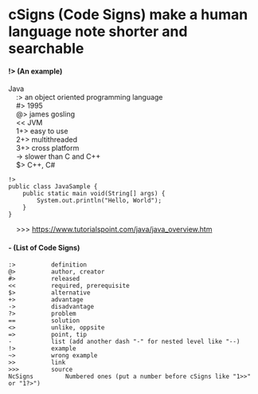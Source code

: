 # cSigns (Code Signs) make a human language note shorter and searchable

#### !> (An example)
Java<br>
&nbsp;&nbsp;&nbsp;&nbsp;:> an object oriented programming language<br>
&nbsp;&nbsp;&nbsp;&nbsp;#> 1995<br>
&nbsp;&nbsp;&nbsp;&nbsp;@> james gosling<br>
&nbsp;&nbsp;&nbsp;&nbsp;<< JVM<br>
&nbsp;&nbsp;&nbsp;&nbsp;1+> easy to use<br>
&nbsp;&nbsp;&nbsp;&nbsp;2+> multithreaded<br>
&nbsp;&nbsp;&nbsp;&nbsp;3+> cross platform<br>
&nbsp;&nbsp;&nbsp;&nbsp;-> slower than C and C++<br>
&nbsp;&nbsp;&nbsp;&nbsp;$> C++, C#<br>

	!>
    public class JavaSample {
        public static main void(String[] args) {
            System.out.println("Hello, World");
        }
    }
    
&nbsp;&nbsp;&nbsp;&nbsp;>>> https://www.tutorialspoint.com/java/java_overview.htm

#### - (List of Code Signs)

```
:>			definition
@>			author, creator
#>			released
<<			required, prerequisite
$>			alternative
+>			advantage
->			disadvantage
?>			problem
==			solution
<>			unlike, oppsite
=>			point, tip
-			list (add another dash "-" for nested level like "--)
!>			example
~>			wrong example
>>			link
>>>			source
NcSigns			Numbered ones (put a number before cSigns like "1>>" or "1?>")
```
